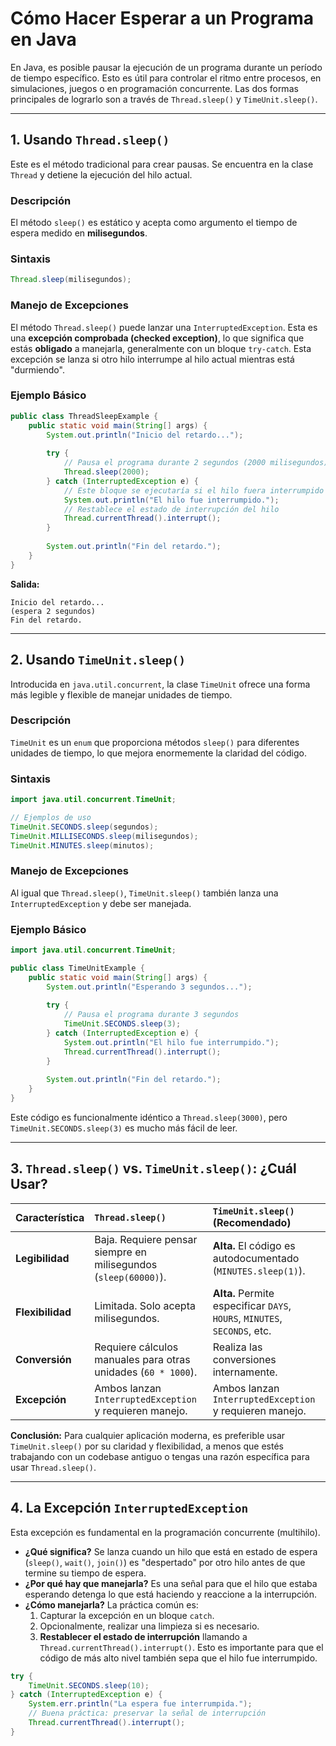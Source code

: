 # Cómo Hacer Esperar a un Programa en Java

En Java, es posible pausar la ejecución de un programa durante un período de tiempo específico. Esto es útil para controlar el ritmo entre procesos, en simulaciones, juegos o en programación concurrente. Las dos formas principales de lograrlo son a través de `Thread.sleep()` y `TimeUnit.sleep()`.

---

## 1. Usando `Thread.sleep()`

Este es el método tradicional para crear pausas. Se encuentra en la clase `Thread` y detiene la ejecución del hilo actual.

### Descripción
El método `sleep()` es estático y acepta como argumento el tiempo de espera medido en **milisegundos**.

### Sintaxis
```java
Thread.sleep(milisegundos);
```

### Manejo de Excepciones
El método `Thread.sleep()` puede lanzar una `InterruptedException`. Esta es una **excepción comprobada (checked exception)**, lo que significa que estás **obligado** a manejarla, generalmente con un bloque `try-catch`. Esta excepción se lanza si otro hilo interrumpe al hilo actual mientras está "durmiendo".

### Ejemplo Básico
```java
public class ThreadSleepExample {
    public static void main(String[] args) {
        System.out.println("Inicio del retardo...");
        
        try {
            // Pausa el programa durante 2 segundos (2000 milisegundos)
            Thread.sleep(2000);
        } catch (InterruptedException e) {
            // Este bloque se ejecutaría si el hilo fuera interrumpido
            System.out.println("El hilo fue interrumpido.");
            // Restablece el estado de interrupción del hilo
            Thread.currentThread().interrupt();
        }
        
        System.out.println("Fin del retardo.");
    }
}
```
**Salida:**
```
Inicio del retardo...
(espera 2 segundos)
Fin del retardo.
```

---

## 2. Usando `TimeUnit.sleep()`

Introducida en `java.util.concurrent`, la clase `TimeUnit` ofrece una forma más legible y flexible de manejar unidades de tiempo.

### Descripción
`TimeUnit` es un `enum` que proporciona métodos `sleep()` para diferentes unidades de tiempo, lo que mejora enormemente la claridad del código.

### Sintaxis
```java
import java.util.concurrent.TimeUnit;

// Ejemplos de uso
TimeUnit.SECONDS.sleep(segundos);
TimeUnit.MILLISECONDS.sleep(milisegundos);
TimeUnit.MINUTES.sleep(minutos);
```

### Manejo de Excepciones
Al igual que `Thread.sleep()`, `TimeUnit.sleep()` también lanza una `InterruptedException` y debe ser manejada.

### Ejemplo Básico
```java
import java.util.concurrent.TimeUnit;

public class TimeUnitExample {
    public static void main(String[] args) {
        System.out.println("Esperando 3 segundos...");
        
        try {
            // Pausa el programa durante 3 segundos
            TimeUnit.SECONDS.sleep(3);
        } catch (InterruptedException e) {
            System.out.println("El hilo fue interrumpido.");
            Thread.currentThread().interrupt();
        }
        
        System.out.println("Fin del retardo.");
    }
}
```
Este código es funcionalmente idéntico a `Thread.sleep(3000)`, pero `TimeUnit.SECONDS.sleep(3)` es mucho más fácil de leer.

---

## 3. `Thread.sleep()` vs. `TimeUnit.sleep()`: ¿Cuál Usar?

| Característica | `Thread.sleep()` | `TimeUnit.sleep()` (Recomendado) |
| :--- | :--- | :--- |
| **Legibilidad** | Baja. Requiere pensar siempre en milisegundos (`sleep(60000)`). | **Alta.** El código es autodocumentado (`MINUTES.sleep(1)`). |
| **Flexibilidad** | Limitada. Solo acepta milisegundos. | **Alta.** Permite especificar `DAYS`, `HOURS`, `MINUTES`, `SECONDS`, etc. |
| **Conversión** | Requiere cálculos manuales para otras unidades (`60 * 1000`). | Realiza las conversiones internamente. |
| **Excepción** | Ambos lanzan `InterruptedException` y requieren manejo. | Ambos lanzan `InterruptedException` y requieren manejo. |

**Conclusión:** Para cualquier aplicación moderna, es preferible usar `TimeUnit.sleep()` por su claridad y flexibilidad, a menos que estés trabajando con un codebase antiguo o tengas una razón específica para usar `Thread.sleep()`.

---

## 4. La Excepción `InterruptedException`

Esta excepción es fundamental en la programación concurrente (multihilo).

*   **¿Qué significa?** Se lanza cuando un hilo que está en estado de espera (`sleep()`, `wait()`, `join()`) es "despertado" por otro hilo antes de que termine su tiempo de espera.
*   **¿Por qué hay que manejarla?** Es una señal para que el hilo que estaba esperando detenga lo que está haciendo y reaccione a la interrupción.
*   **¿Cómo manejarla?** La práctica común es:
    1.  Capturar la excepción en un bloque `catch`.
    2.  Opcionalmente, realizar una limpieza si es necesario.
    3.  **Restablecer el estado de interrupción** llamando a `Thread.currentThread().interrupt()`. Esto es importante para que el código de más alto nivel también sepa que el hilo fue interrumpido.

```java
try {
    TimeUnit.SECONDS.sleep(10);
} catch (InterruptedException e) {
    System.err.println("La espera fue interrumpida.");
    // Buena práctica: preservar la señal de interrupción
    Thread.currentThread().interrupt();
}
```